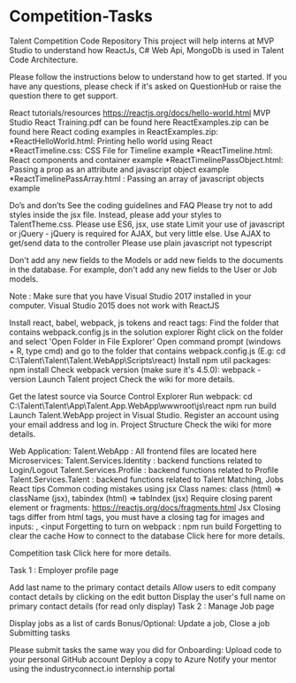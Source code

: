 # Competition-Tasks
Talent Competition Code Repository
This project will help interns at MVP Studio to understand how ReactJs, C# Web Api, MongoDb is used in Talent Code Architecture.

Please follow the instructions below to understand how to get started. If you have any questions, please check if it's asked on QuestionHub or raise the question there to get support.

React tutorials/resources
https://reactjs.org/docs/hello-world.html
MVP Studio React Training.pdf can be found here ReactExamples.zip can be found here
React coding examples in ReactExamples.zip: *ReactHelloWorld.html: Printing hello world using React *ReactTimeline.css: CSS File for Timeline example *ReactTimeline.html: React components and container example *ReactTimelinePassObject.html: Passing a prop as an attribute and javascript object example *ReactTimelinePassArray.html : Passing an array of javascript objects example

Do’s and don’ts
See the coding guidelines and FAQ
Please try not to add styles inside the jsx file. Instead, please add your styles to TalentTheme.css.
Please use ES6, jsx, use state
Limit your use of javascript or jQuery - jQuery is required for AJAX, but very little else.
Use AJAX to get/send data to the controller
Please use plain javascript not typescript

Don't add any new fields to the Models or add new fields to the documents in the database.
For example, don't add any new fields to the User or Job models.

Note : Make sure that you have Visual Studio 2017 installed in your computer. Visual Studio 2015 does not work with ReactJS

Install react, babel, webpack, js tokens and react tags:
Find the folder that contains webpack.config.js in the solution explorer
Right click on the folder and select 'Open Folder in File Explorer'
Open command prompt (windows + R, type cmd) and go to the folder that contains webpack.config.js (E.g: cd C:\Talent\Talent\Talent.WebApp\Scripts\react) Install npm util packages: npm install
Check webpack version (make sure it's 4.5.0): webpack -version
Launch Talent project
Check the wiki for more details.

Get the latest source via Source Control Explorer
Run webpack: cd C:\Talent\Talent\App\Talent.App.WebApp\wwwroot\js\react npm run build
Launch Talent.WebApp project in Visual Studio. Register an account using your email address and log in.
Project Structure
Check the wiki for more details.

Web Application:
Talent.WebApp : All frontend files are located here
Microservices:
Talent.Services.Identity : backend functions related to Login/Logout
Talent.Services.Profile : backend functions related to Profile
Talent.Services.Talent : backend functions related to Talent Matching, Jobs
React tips
Common coding mistakes using jsx
Class names: class (html) => className (jsx), tabindex (html) => tabIndex (jsx)
Require closing parent element or fragments: https://reactjs.org/docs/fragments.html
Jsx Closing tags differ from html tags, you must have a closing tag for images and inputs: <img></img>, <input</input>
Forgetting to turn on webpack : npm run build
Forgetting to clear the cache
How to connect to the database
Click here for more details.

Competition task
Click here for more details.

Task 1 : Employer profile page

Add last name to the primary contact details
Allow users to edit company contact details by clicking on the edit button
Display the user's full name on primary contact details (for read only display)
Task 2 : Manage Job page

Display jobs as a list of cards
Bonus/Optional: Update a job, Close a job
Submitting tasks

Please submit tasks the same way you did for Onboarding:
Upload code to your personal GitHub account
Deploy a copy to Azure
Notify your mentor using the industryconnect.io internship portal
